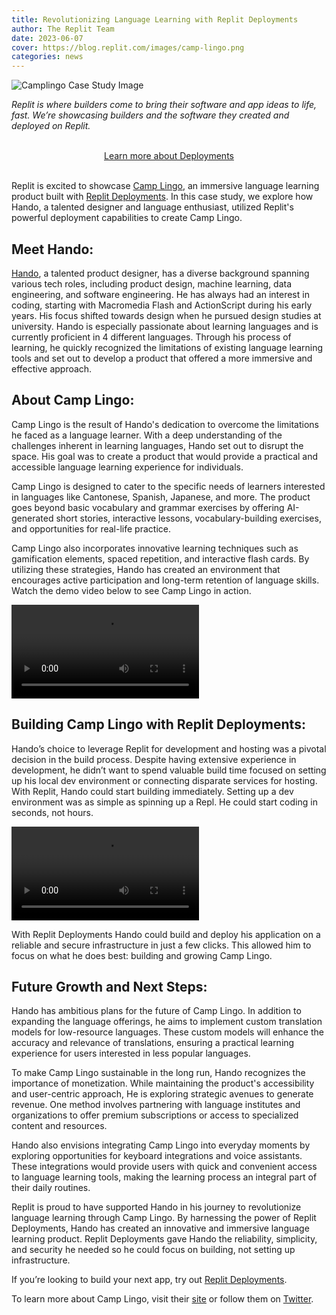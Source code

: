 ```yaml
---
title: Revolutionizing Language Learning with Replit Deployments
author: The Replit Team
date: 2023-06-07
cover: https://blog.replit.com/images/camp-lingo.png
categories: news
---
```


![Camplingo Case Study Image](https://blog.replit.com/images/camp-lingo.png)

*Replit is where builders come to bring their software and app ideas to life, fast. We’re showcasing builders and the software they created and deployed on Replit.*

<br>

<div style="display: flex; justify-content: center;">
  <a class="cta-btn" href="https://replit.com/site/deployments" target="_blank">Learn more about Deployments</a>
</div>

<br>


Replit is excited to showcase [Camp Lingo](https://camplingo.com/), an immersive language learning product built with [Replit Deployments](https://replit.com/site/deployments). In this case study, we explore how Hando, a talented designer and language enthusiast, utilized Replit's powerful deployment capabilities to create Camp Lingo.

## Meet Hando:
[Hando](https://twitter.com/HandoDesign), a talented product designer, has a diverse background spanning various tech roles, including product design, machine learning, data engineering, and software engineering. He has always had an interest in coding, starting with Macromedia Flash and ActionScript during his early years. His focus shifted towards design when he pursued design studies at university. Hando is especially passionate about learning languages and is currently proficient in 4 different languages. Through his process of learning, he quickly recognized the limitations of existing language learning tools and set out to develop a product that offered a more immersive and effective approach. 



## About Camp Lingo:
Camp Lingo is the result of Hando's dedication to overcome the limitations he faced as a language learner. With a deep understanding of the challenges inherent in learning languages, Hando set out to disrupt the space. His goal was to create a product that would provide a practical and accessible language learning experience for individuals.

Camp Lingo is designed to cater to the specific needs of learners interested in languages like Cantonese, Spanish, Japanese, and more. The product goes beyond basic vocabulary and grammar exercises by offering AI-generated short stories, interactive lessons, vocabulary-building exercises,  and opportunities for real-life practice.

Camp Lingo also incorporates innovative learning techniques such as gamification elements, spaced repetition, and interactive flash cards. By utilizing these strategies, Hando has created an environment that encourages active participation and long-term retention of language skills. Watch the demo video below to see Camp Lingo in action. 

![camp lingo demo video](https://blog.replit.com/images/camp_demo.mp4)


## Building Camp Lingo with Replit Deployments:

Hando’s choice to leverage Replit for development and hosting was a pivotal decision in the build process. Despite having extensive experience in development, he didn’t want to spend valuable build time focused on setting up his local dev environment or connecting disparate services for hosting. With Replit, Hando could start building immediately. Setting up a dev environment was as simple as spinning up a Repl. He could start coding in seconds, not hours. 

![replit new showcase](https://blog.replit.com/images/replit_new.mp4)

With Replit Deployments Hando could build and deploy his application on a reliable and secure infrastructure in just a few clicks. This allowed him to focus on what he does best: building and growing Camp Lingo.


## Future Growth and Next Steps:
Hando has ambitious plans for the future of Camp Lingo. In addition to expanding the language offerings, he aims to implement custom translation models for low-resource languages. These custom models will enhance the accuracy and relevance of translations, ensuring a practical learning experience for users interested in less popular languages.

To make Camp Lingo sustainable in the long run, Hando recognizes the importance of monetization. While maintaining the product's accessibility and user-centric approach, He is exploring strategic avenues to generate revenue. One method involves partnering with language institutes and organizations to offer premium subscriptions or access to specialized content and resources.

Hando also envisions integrating Camp Lingo into everyday moments by exploring opportunities for keyboard integrations and voice assistants. These integrations would provide users with quick and convenient access to language learning tools, making the learning process an integral part of their daily routines. 

Replit is proud to have supported Hando in his journey to revolutionize language learning through Camp Lingo. By harnessing the power of Replit Deployments, Hando has created an innovative and immersive language learning product. Replit Deployments gave Hando the reliability, simplicity, and security he needed so he could focus on building, not setting up infrastructure.

If you’re looking to build your next app, try out [Replit Deployments](https://replit.com/site/deployments).

To learn more about Camp Lingo, visit their [site](https://camplingo.com/) or follow them on [Twitter](https://twitter.com/CampLingo).
